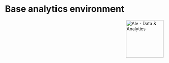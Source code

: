 # Base analytics environment

<img src="https://avatars.githubusercontent.com/u/58856590?s=200&v=4" align="right"
     alt="Alv - Data & Analytics" width="120" height="120">
